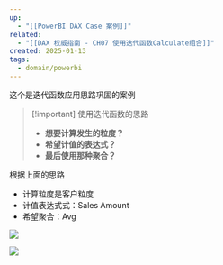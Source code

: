 ```yaml
---
up:
  - "[[PowerBI DAX Case 案例]]"
related:
  - "[[DAX 权威指南 - CH07 使用迭代函数Calculate组合]]"
created: 2025-01-13
tags:
  - domain/powerbi
---
```



这个是迭代函数应用思路巩固的案例
> [!important] 使用迭代函数的思路
> - **想要计算发生的粒度？**
> - **希望计值的表达式？**
> - **最后使用那种聚合？**


根据上面的思路

- 计算粒度是客户粒度
- 计值表达式式：Sales Amount
- 希望聚合：Avg


![](https://s1.vika.cn/space/2025/01/13/1bda0d1378c94b0fbcc844fd94810663)

![](https://s1.vika.cn/space/2025/01/13/122a4cafdb7d4b5c818e1b0fe4e4c8fc)


